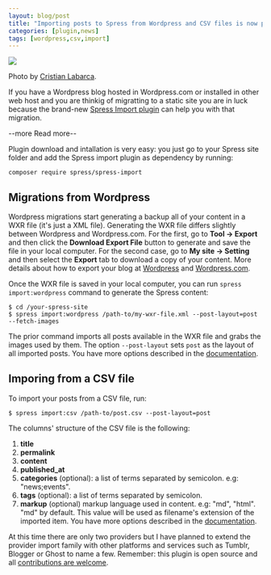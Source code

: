 ```yaml
---
layout: blog/post
title: "Importing posts to Spress from Wordpress and CSV files is now possible thanks to Spress Import plugin"
categories: [plugin,news]
tags: [wordpress,csv,import]
---
```

<img class="img-responsive" src="/assets/img/wordpress-badges.jpg">

Photo by [Cristian Labarca](https://flic.kr/p/5zPaP6).

If you have a Wordpress blog hosted in Wordpress.com or installed in other web
host and you are thinkig of migratting to a static site you are in luck because
the brand-new [Spress Import plugin](https://github.com/spress/Spress-import)
can help you with that migration.

--more Read more--

Plugin download and intallation is very easy: you just go to your Spress site folder
and add the Spress import plugin as dependency by running:

```
composer require spress/spress-import
```

## Migrations from Wordpress

Wordpress migrations start generating a backup all of your content in a WXR file
(it's just a XML file).
Generating the WXR file differs slightly between Wordpress and Wordpress.com. For
the first, go to **Tool &rarr; Export** and then click the **Download Export File**
button to generate and save the file in your local computer. For the second case,
go to **My site &rarr; Setting** and then select the **Export** tab to download
a copy of your content. More details about how to export your blog at
[Wordpress](https://codex.wordpress.org/Tools_Export_Screen) and
[Wordpress.com](https://en.support.wordpress.com/export/#export-your-content-to-another-blog-or-platform).

Once the WXR file is saved in your local computer, you can run `spress import:wordpress`
command to generate the Spress content:

```
$ cd /your-spress-site
$ spress import:wordpress /path-to/my-wxr-file.xml --post-layout=post --fetch-images
```

The prior command imports all posts available in the WXR file and grabs the images
used by them. The option `--post-layout` sets `post` as the layout of all imported
posts. You have more options described in the [documentation](/docs/blog-migrations/#wordpress).

## Imporing from a CSV file

To import your posts from a CSV file, run:

```
$ spress import:csv /path-to/post.csv --post-layout=post
```

The columns' structure of the CSV file is the following:

1. **title**
2. **permalink**
3. **content**
4. **published_at**
5. **categories** (optional): a list of terms separated by semicolon. e.g:
"news;events".
6. **tags** (optional): a list of terms separated by semicolon.
7. **markup** (optional) markup language used in content. e.g: "md", "html".
"md" by default. This value will be used as filename's extension of the imported item.
You have more options described in the [documentation](/docs/blog-migrations/#csv-files).

At this time there are only two providers but I have planned to extend the provider
import family with other platforms and services such as Tumblr, Blogger
or Ghost to name a few. Remember: this plugin is open source and all
[contributions are welcome](https://github.com/spress/Spress-import).
